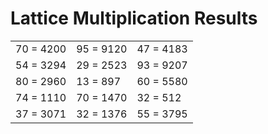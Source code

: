 # Lattice Multiplication Results

|   |   |   |
|---|---|---|
| 70 = 4200 | 95 = 9120 | 47 = 4183 |
| 54 = 3294 | 29 = 2523 | 93 = 9207 |
| 80 = 2960 | 13 = 897 | 60 = 5580 |
| 74 = 1110 | 70 = 1470 | 32 = 512 |
| 37 = 3071 | 32 = 1376 | 55 = 3795 |
